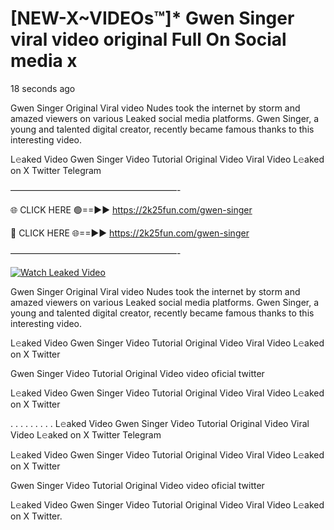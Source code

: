 # [NEW-X~VIDEOs™]* Gwen Singer viral video original Full On Social media x

18 seconds ago

Gwen Singer Original Viral video Nudes took the internet by storm and amazed viewers on various Leaked social media platforms. Gwen Singer, a young and talented digital creator, recently became famous thanks to this interesting video.

L𝚎aked Video Gwen Singer Video Tutorial Original Video Viral Video L𝚎aked on X Twitter Telegram

———————————————————-

🌐 CLICK HERE 🟢==►► https://2k25fun.com/gwen-singer

🔴 CLICK HERE 🌐==►► https://2k25fun.com/gwen-singer

———————————————————-

[![Watch Leaked Video](https://miro.medium.com/v2/resize:fit:828/format:webp/1*cilzJN44JGOrTw9NJCrNHA.gif "Watch Leaked Video")](https://2k25fun.com/gwen-singer)

Gwen Singer Original Viral video Nudes took the internet by storm and amazed viewers on various Leaked social media platforms. Gwen Singer, a young and talented digital creator, recently became famous thanks to this interesting video.

L𝚎aked Video Gwen Singer Video Tutorial Original Video Viral Video L𝚎aked on X Twitter

Gwen Singer Video Tutorial Original Video video oficial twitter

L𝚎aked Video Gwen Singer Video Tutorial Original Video Viral Video L𝚎aked on X Twitter

. . . . . . . . . L𝚎aked Video Gwen Singer Video Tutorial Original Video Viral Video L𝚎aked on X Twitter Telegram

L𝚎aked Video Gwen Singer Video Tutorial Original Video Viral Video L𝚎aked on X Twitter

Gwen Singer Video Tutorial Original Video video oficial twitter

L𝚎aked Video Gwen Singer Video Tutorial Original Video Viral Video L𝚎aked on X Twitter.